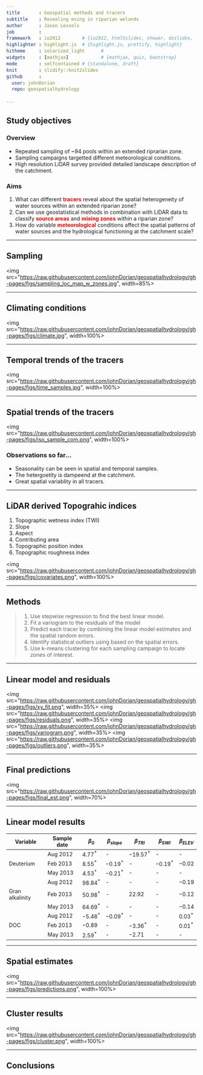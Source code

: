 ```yaml
---
title       : Geospatial methods and tracers
subtitle    : Revealing mxing in riparian welands
author      : Jason Lessels
job         : 
framework   : io2012        # {io2012, html5slides, shower, dzslides, ...}
highlighter : highlight.js  # {highlight.js, prettify, highlight}
hitheme     : solarized_light      # 
widgets     : [mathjax]            # {mathjax, quiz, bootstrap}
mode        : selfcontained # {standalone, draft}
knit        : slidify::knit2slides
github      :
  user: johnDorian
  repo: geospatialhydrology

---
```

<!-- Limit image width and height -->
<style type='text/css'>

strong {
  font-weight: bold;
  color: red;
}
em {
  font-style: italic
}




</style>

<!-- Center image on slide -->
<script src="http://ajax.aspnetcdn.com/ajax/jQuery/jquery-1.7.min.js"></script>
<script type='text/javascript'>
$(function() {
    $("p:has(img)").addClass('centered');
});
</script>


## Study objectives

### Overview
* Repeated sampling of ~94 pools within an extended riprarian zone. 
* Sampling campaigns targetted different meteorological conditions.
* High resolution LiDAR survey provided detailed landscape description of the catchment.


### Aims
1.  What can different **tracers** reveal about the spatial heterogeneity of water sources within an extended riparian zone?
2. Can we use geostatistical methods in combination with LiDAR data to classify **source areas** and **mixing zones** within a riparian zone?
3.	How do variable **meteorological** conditions affect the spatial patterns of water sources and the hydrological functioning at the catchment scale? 




---

## Sampling

<img src="https://raw.githubusercontent.com/johnDorian/geospatialhydrology/gh-pages/figs/sampling_loc_map_w_zones.jpg", width=85%>


---

## Climating conditions


<img src="https://raw.githubusercontent.com/johnDorian/geospatialhydrology/gh-pages/figs/climate.jpg", width=100%>


---

## Temporal trends of the tracers
<img src="https://raw.githubusercontent.com/johnDorian/geospatialhydrology/gh-pages/figs/time_samples.jpg", width=100%>


---

## Spatial trends of the tracers
<img src="https://raw.githubusercontent.com/johnDorian/geospatialhydrology/gh-pages/figs/iso_sample_com.png", width=100%>

### Observations so far...
* Seasonality can be seen in spatial and temporal samples.
* The hetergoetity is dampeend at the catchment.
* Great spatial variablity in all tracers.



---

## LiDAR derived Topograhic indices

1. Topographic wetness index (TWI)
2. Slope
3. Aspect
4. Contributing area
5. Topographic position index
6. Topographic roughness index
  

<img src="https://raw.githubusercontent.com/johnDorian/geospatialhydrology/gh-pages/figs/covariates.png", width=100%>


---

## Methods

> 1. Use stepwise regression to find the best linear model.
> 2. Fit a variogram to the residuals of the model
> 3. Predict each tracer by combining the linear model estimates and the spatial random errors.
> 4. Identify statistical outliers using based on the spatial errors.
> 5. Use k-means clustering for each sampling campaign to locate zones of interest.

---

## Linear model and residuals

<img src="https://raw.githubusercontent.com/johnDorian/geospatialhydrology/gh-pages/figs/xy_fit.png", width=35%>
<img src="https://raw.githubusercontent.com/johnDorian/geospatialhydrology/gh-pages/figs/residuals.png", width=35%>
<img src="https://raw.githubusercontent.com/johnDorian/geospatialhydrology/gh-pages/figs/variogram.png", width=35%>
<img src="https://raw.githubusercontent.com/johnDorian/geospatialhydrology/gh-pages/figs/outliers.png", width=35%>


---

## Final predictions

<img src="https://raw.githubusercontent.com/johnDorian/geospatialhydrology/gh-pages/figs/final_est.png", width=70%>

---


## Linear model results 

| Variable  | Sample date | 	$\beta_0$ | 	$\beta_{slope}$ | 	$\beta_{TRI}$ | 	$\beta_{SWI}$ | 	$\beta_{ELEV}$ |
| --- | --- | --- | --- | --- | --- | --- | 
| | Aug 2012  | $4.77^{*}$ | - |   $-19.57^{*}$ | 	-	 |  - |
| Deuterium | Feb 2013  | $8.55^{*}$ | 	$-0.19^{*}$ | 	- |	$-0.19^{*}$	 | $-0.02$ | 
| 	| May 2013	| $4.53^{*}$	| $-0.21^{*}$ | 	- | 	-	 | - | 
| | Aug 2012 | $98.84^{*}$ |	- |	-	| -	| $-0.19$ | 
| Gran alkalinity	| Feb 2013 | $50.98^{*}$ | 	- | $22.92$ | 	- | 	$-0.12$ | 
| | May 2013 | $64.69^{*}$	| -	| -	| -| 	$-0.14$ |
| | Aug 2012 |	$-5.48^{*}$ | 	$-0.09^{*}$ | 	- |	- |	$0.03^{*}$ |
DOC | 	Feb 2013 |	$-0.89$ | 	- | 	$-3.36^{*}$	| -| 	$0.01^{*}$|
| |	May 2013 | $2.59^{*}$ | -	| $-2.71$	| -	| -|




---

## Spatial estimates
<img src="https://raw.githubusercontent.com/johnDorian/geospatialhydrology/gh-pages/figs/predictions.png", width=100%>




---

## Cluster results

<img src="https://raw.githubusercontent.com/johnDorian/geospatialhydrology/gh-pages/figs/cluster.png", width=100%>


---

## Conclusions




